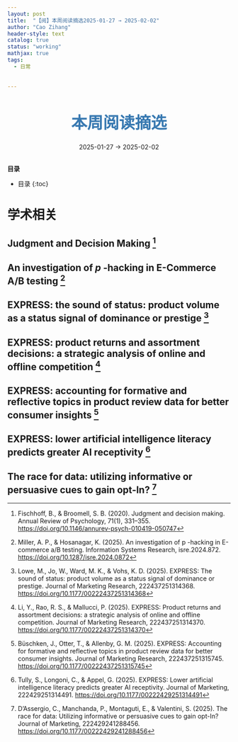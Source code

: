 ```yaml
---
layout: post
title:  "【阅】本周阅读摘选2025-01-27 → 2025-02-02"
author: "Cao Zihang"
header-style: text
catalog: true
status: "working"
mathjax: true
tags:
  - 日常
  
  
---
```

<center style="margin-bottom: 20px; margin-top: 50px"><font color="#3879B1" style="line-height: 1.4;font-weight: 700;font-size: 36px;box-sizing: border-box; ">本周阅读摘选</font></center>


<center style=" margin-bottom: 30px;">2025-01-27 → 2025-02-02</center>

<font style="font-weight: bold;">目录</font>

* 目录
{:toc}


# 学术相关
## Judgment and Decision Making [^1]

## An investigation of <i>p</i> -hacking in E-Commerce A/B testing [^2]

## EXPRESS: the sound of status: product volume as a status signal of dominance or prestige [^3]

## EXPRESS: product returns and assortment decisions: a strategic analysis of online and offline competition [^4]

## EXPRESS: accounting for formative and reflective topics in product review data for better consumer insights [^5]

## EXPRESS: lower artificial intelligence literacy predicts greater AI receptivity [^6]

## The race for data: utilizing informative or persuasive cues to gain opt-In? [^7]

[^1]: Fischhoff, B., & Broomell, S. B. (2020). Judgment and decision making. Annual Review of Psychology, 71(1), 331–355. https://doi.org/10.1146/annurev-psych-010419-050747

[^2]: Miller, A. P., & Hosanagar, K. (2025). An investigation of p -hacking in E-commerce a/B testing. Information Systems Research, isre.2024.872. https://doi.org/10.1287/isre.2024.0872

[^3]: Lowe, M., Jo, W., Ward, M. K., & Vohs, K. D. (2025). EXPRESS: The sound of status: product volume as a status signal of dominance or prestige. Journal of Marketing Research, 222437251314368. https://doi.org/10.1177/00222437251314368

[^4]: Li, Y., Rao, R. S., & Mallucci, P. (2025). EXPRESS: Product returns and assortment decisions: a strategic analysis of online and offline competition. Journal of Marketing Research, 222437251314370. https://doi.org/10.1177/00222437251314370

[^5]: Büschken, J., Otter, T., & Allenby, G. M. (2025). EXPRESS: Accounting for formative and reflective topics in product review data for better consumer insights. Journal of Marketing Research, 222437251315745. https://doi.org/10.1177/00222437251315745

[^6]: Tully, S., Longoni, C., & Appel, G. (2025). EXPRESS: Lower artificial intelligence literacy predicts greater AI receptivity. Journal of Marketing, 222429251314491. https://doi.org/10.1177/00222429251314491

[^7]: D’Assergio, C., Manchanda, P., Montaguti, E., & Valentini, S. (2025). The race for data: Utilizing informative or persuasive cues to gain opt-In? Journal of Marketing, 222429241288456. https://doi.org/10.1177/00222429241288456